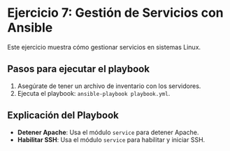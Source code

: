 # Ejercicio 7: Gestión de Servicios con Ansible

Este ejercicio muestra cómo gestionar servicios en sistemas Linux.

## Pasos para ejecutar el playbook
1. Asegúrate de tener un archivo de inventario con los servidores.
2. Ejecuta el playbook: `ansible-playbook playbook.yml`.

## Explicación del Playbook
- **Detener Apache**: Usa el módulo `service` para detener Apache.
- **Habilitar SSH**: Usa el módulo `service` para habilitar y iniciar SSH.